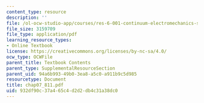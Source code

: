 ```yaml
---
content_type: resource
description: ''
file: /ol-ocw-studio-app/courses/res-6-001-continuum-electromechanics-spring-2009/932df90c37a465c4d2d2db4c31a38dc0_chap07_811.pdf
file_size: 3159709
file_type: application/pdf
learning_resource_types:
- Online Textbook
license: https://creativecommons.org/licenses/by-nc-sa/4.0/
ocw_type: OCWFile
parent_title: Textbook Contents
parent_type: SupplementalResourceSection
parent_uid: 94a6b993-49b0-3ea8-a5c0-a911b9c5d985
resourcetype: Document
title: chap07_811.pdf
uid: 932df90c-37a4-65c4-d2d2-db4c31a38dc0
---
```

